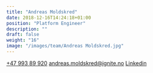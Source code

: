 ```yaml
---
title: "Andreas Moldskred"
date: 2018-12-16T14:24:18+01:00
position: "Platform Engineer"
description: ""
draft: false
weight: "16"
image: "/images/team/Andreas Moldskred.jpg"
---
```


<a class="phoneto" href="tel:+47 993 89 920"><i class="fas fa-phone"></i>+47 993 89 920</a>
<a class="mailto" href="mailto:andreas.moldskred@ignite.no"><i class="fas fa-envelope"></i></i>andreas.moldskred@ignite.no</a>
<a class="mailto" target="_blank" href="https://www.linkedin.com/in/andreas-moldskred-7a1618156/"><i class="fab fa-linkedin-in"></i>Linkedin</a>

